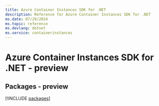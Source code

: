 ```yaml
---
title: Azure Container Instances SDK for .NET
description: Reference for Azure Container Instances SDK for .NET
ms.date: 07/29/2024
ms.topic: reference
ms.devlang: dotnet
ms.service: containerinstances
---
```

# Azure Container Instances SDK for .NET - preview
## Packages - preview
[!INCLUDE [packages](container-instances-index.md)]